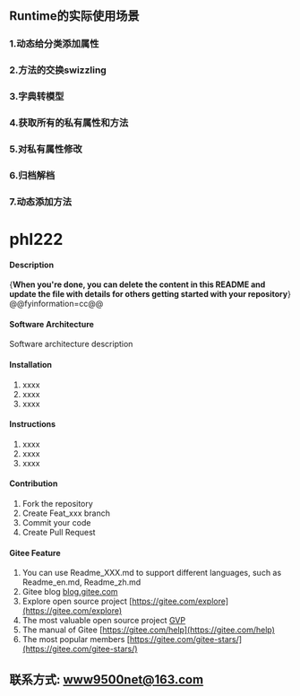 
## Runtime的实际使用场景
###  1.动态给分类添加属性
###  2.方法的交换swizzling
###  3.字典转模型
###  4.获取所有的私有属性和方法
###  5.对私有属性修改
###  6.归档解档
###  7.动态添加方法
# phl222

#### Description
{**When you're done, you can delete the content in this README and update the file with details for others getting started with your repository**}
@@fyinformation=cc@@
#### Software Architecture
Software architecture description

#### Installation

1.  xxxx
2.  xxxx
3.  xxxx

#### Instructions

1.  xxxx
2.  xxxx
3.  xxxx

#### Contribution

1.  Fork the repository
2.  Create Feat_xxx branch
3.  Commit your code
4.  Create Pull Request


#### Gitee Feature

1.  You can use Readme\_XXX.md to support different languages, such as Readme\_en.md, Readme\_zh.md
2.  Gitee blog [blog.gitee.com](https://blog.gitee.com)
3.  Explore open source project [https://gitee.com/explore](https://gitee.com/explore)
4.  The most valuable open source project [GVP](https://gitee.com/gvp)
5.  The manual of Gitee [https://gitee.com/help](https://gitee.com/help)
6.  The most popular members  [https://gitee.com/gitee-stars/](https://gitee.com/gitee-stars/)
## 联系方式: www9500net@163.com


  
  
